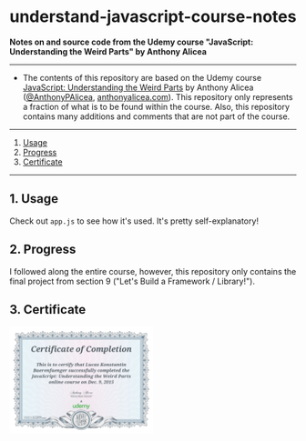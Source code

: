 # understand-javascript-course-notes

**Notes on and source code from the Udemy course "JavaScript: Understanding the Weird Parts" by Anthony Alicea**

---

* The contents of this repository are based on the Udemy course [JavaScript: Understanding the Weird Parts](https://www.udemy.com/understand-javascript) by Anthony Alicea ([@AnthonyPAlicea](https://github.com/AnthonyPAlicea/), [anthonyalicea.com](https://anthonyalicea.com)).
  This repository only represents a fraction of what is to be found within the course.
  Also, this repository contains many additions and comments that are not part of the course.

---

1. [Usage](#1-usage)
2. [Progress](#2-progress) 
3. [Certificate](#3-certificate)

---

## 1. Usage

Check out `app.js` to see how it's used. It's pretty self-explanatory!

## 2. Progress

I followed along the entire course, however, this repository only contains the final project from section 9 ("Let's Build a Framework /
Library!").

## 3. Certificate

<a href="https://www.udemy.com/certificate/UC-FYC096U9">
  <img alt="Certificate" width=50% height=50% src="UC-FYC096U9.jpg" />
</a>
